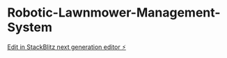 # Robotic-Lawnmower-Management-System

[Edit in StackBlitz next generation editor ⚡️](https://stackblitz.com/~/github.com/YosephGezahegn/Robotic-Lawnmower-Management-System)